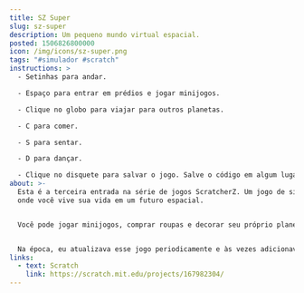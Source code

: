 ```yaml
---
title: SZ Super
slug: sz-super
description: Um pequeno mundo virtual espacial.
posted: 1506826800000
icon: /img/icons/sz-super.png
tags: "#simulador #scratch"
instructions: >
  - Setinhas para andar.

  - Espaço para entrar em prédios e jogar minijogos.

  - Clique no globo para viajar para outros planetas.

  - C para comer.

  - S para sentar.

  - D para dançar.

  - Clique no disquete para salvar o jogo. Salve o código em algum lugar e depois cole ele no menu continuar, no menu principal.
about: >-
  Esta é a terceira entrada na série de jogos ScratcherZ. Um jogo de simulação
  onde você vive sua vida em um futuro espacial.


  Você pode jogar minijogos, comprar roupas e decorar seu próprio planeta.


  Na época, eu atualizava esse jogo periodicamente e às vezes adicionava festas. Como a última atualização foi em outubro, a última festa foi a de Halloween, e o projeto ainda tem temática de Halloween até hoje por que eu parei de atualizá-lo.
links:
  - text: Scratch
    link: https://scratch.mit.edu/projects/167982304/
---
```


<scratch url="https://scratch.mit.edu/projects/167982304/"></scratch>
